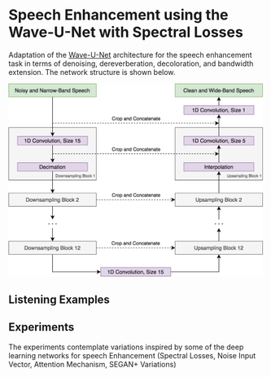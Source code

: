 # Speech Enhancement using the Wave-U-Net with Spectral Losses
Adaptation of the [Wave-U-Net](https://github.com/f90/Wave-U-Net) architecture for the speech enhancement task in terms of denoising, dereverberation, decoloration, and bandwidth extension. The network structure is shown below.

<img src="./Wave-U-Net - Denoising + BWE.png" width="500">

## Listening Examples

## Experiments 
The experiments contemplate variations inspired by some of the deep learning networks for speech Enhancement (Spectral Losses, Noise Input Vector, Attention Mechanism, SEGAN+ Variations)


